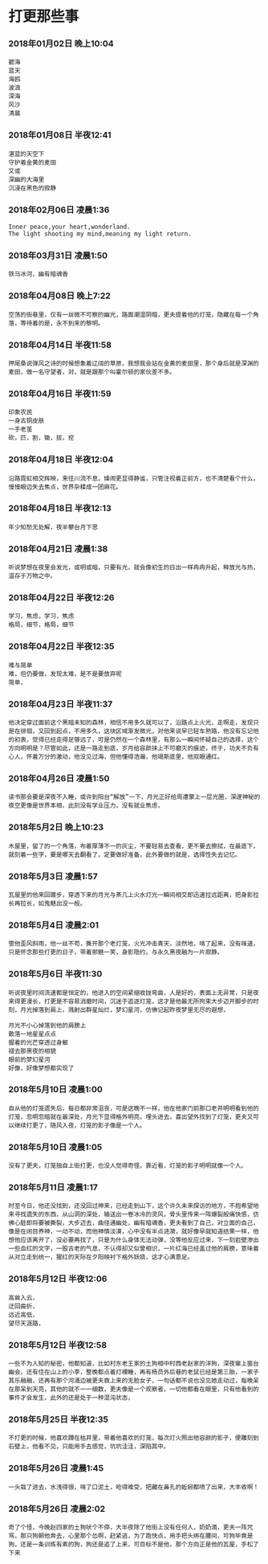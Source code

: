 # 打更那些事

### 2018年01月02日 晚上10:04
```
碧海
蓝天
海鸥
波浪
深海
风沙
清晨
```

### 2018年01月08日 半夜12:41
```
湛蓝的天空下
守护着金黄的麦田
又或
深幽的大海里
沉浸在黑色的寂静
```
### 2018年02月06日 凌晨1:36
```
Inner peace,your heart,wonderland.
The light shooting my mind,meaning my light return.
```

### 2018年03月31日 凌晨1:50
```
铁马冰河，幽有暗魂香
```

### 2018年04月08日 晚上7:22
```
空荡的街巷里，仅有一丝微不可察的幽光，路面潮湿阴暗，更夫提着他的灯笼，隐藏在每一个角落，等待着的是，永不到来的黎明。
```

### 2018年04月14日 半夜11:58
```
押尾桑说弹风之诗的时候想象着辽阔的草原，我想我会站在金黄的麦田里，那个身后就是深渊的麦田，做一名守望者，对，就是跟那个叫霍尔顿的家伙差不多。
```

### 2018年04月16日 半夜11:59
```
印象农民
一身古铜皮肤
一手老茧
砍，匹，割，锄，拔，挖
```

### 2018年04月18日 半夜12:04
```
沿路霓虹相交辉映，来往川流不息，燥闹更显得静谧，只管注视着正前方，也不清楚看个什么，慢慢眼边失去焦点，世界杂糅成一团麻花。
```

### 2018年04月18日 半夜12:13
```
年少知愁无处解，夜半攀台月下思
```

### 2018年04月21日 凌晨1:38
```
听说梦想在夜里会发光，或明或暗，只要有光，就会像初生的日出一样冉冉升起，释放光与热，温存于万物之中。
```

### 2018年04月22日 半夜12:26
```
学习，焦虑，学习，焦虑
格局，细节，格局，细节
```

### 2018年04月22日 半夜12:35
```
难与简单
难，但仍要做，发现太难，是不是要放弃呢
简单，
```

### 2018年04月23日 半夜11:37
```
他决定穿过面前这个黑暗未知的森林，相信不用多久就可以了，沿路点上火光，走啊走，发现只是在徘徊，又回到起点，不用多久，这块区域渐发微光，对他来说早已轻车熟路，他没有忘记他的初衷，觉得已经走得足够远了，可是仍然在一个森林里，有那么一瞬间怀疑自己的选择，这个方向明明是？尽管如此，还是一路走到底，岁月给容颜抹上不可磨灭的痕迹，终于，功夫不负有心人，怀着万分的激动，他没见过海，但他懂得浩瀚，他竭斯底里，他双眼通红。
```

### 2018年04月26日 凌晨1:50
```
读书那会要是深夜不入睡，或许到阳台“解放”一下，月光正好给周遭蒙上一层光圈，深邃神秘的夜空更像是世界本相，此刻没有学业压力，没有就业焦虑，
```

### 2018年5月2日 晚上10:23
```
木屋里，留了的一个角落，布着厚薄不一的灰尘，不要轻易去查看，更不要去擦拭，在最底下，就刻着一些字，要是哪天去翻看了，定要做好准备，此外要做的就是，选择性失去记忆。
```

### 2018年5月3日 凌晨1:57
```
瓦屋里的他来回踱步，穿透下来的月光与茶几上火水灯光一瞬间相交即迅速拉远距离，把身影拉长再拉长，如鬼魅出没一般。
```

### 2018年5月4日 凌晨2:01
```
管他歪风斜雨，他一丝不苟，撕开那个老灯笼，火光冲击青天，淡然地，啃了起来，没有味道，只是怀念那些打更的日子，带着邪魅一笑，身影隐约，与永久黑夜融为一片寂静。
```

### 2018年5月6日 半夜11:30
```
听说夜里时间流速都是恒定的，他进入的空间紧缩收拢弯曲，人是好的，表面上无异常，只是夜来得更漫长，打更是不容易消磨时间，沉迷于追逐灯笼，这才是他最无所拘束大步迈开脚步的时刻，月光掉落到肩上，溅射出群星灿烂，梦幻星河，仿佛记起昨夜梦里无尽的遐想，

月光不小心掉落到他的肩膀上
散落一地星星点点
握着的光芒穿透过身躯
褪去那黑夜的相貌
眼前的梦幻星河
好像，好像梦想都实现了
```

### 2018年5月10日 凌晨1:00
```
自从他的灯笼遗失后，每日都非常沮丧，可是这晚不一样，他在他家门前那口老井明明看到他的灯笼，忽明忽暗就在最深处，月光下显得格外明亮，埋头进去，喜出望外找到了灯笼，更夫又可以继续打更了，随风入夜，灯笼的影子像是一个人。
```

### 2018年5月10日 凌晨1:05
```
没有了更夫，灯笼独自上街打更，也没人觉得奇怪，靠近看，灯笼的影子明明就像一个人。
```

### 2018年5月11日 凌晨1:17
```
时至今日，他还没找到，还没回过神来，已经走到山下，这个许久未来探访的地方，不抱希望地来寻找遗失的东西，从山洞的深处，输送出一卷冰冷的灵风，骨头里传来一阵爆裂般痛快感，仿佛心脏即将要被撕裂，大步迈去，曲径通幽处，幽有暗魂香，更夫看到了自己，对立面的自己，像是在闭目养神，一动不动，而他神情淡漠，心中没有半点涟漪，就好像早就知道结果一样，他想他应该离开了，没必要再找了，只是为什么身体无法动弹，没等他反应过来，下一刻岩壁渗出一些血红的文字，一股古老的气息，不认得却又似曾相识，一片红海已经盖过他的肩膀，意味着从对立走到统一，猩红的天际在夕阳映衬下格外妖娆，这才心满意足。
```

### 2018年5月12日 半夜12:06
```
高耸入云，
迂回曲折，
远近高低，
望尽天涯路，
```

### 2018年5月12日 半夜12:58
```
一些不为人知的秘密，他都知道，比如村东老王家的土狗相中村西老赵家的洋狗，深夜窜上窗台幽会，还有住在山上的小李，整晚都点着灯裸睡，再有杨员外后巷的老鼠已经是第三胎，一家子其乐融融，还再有那个河涌边被更夫救上来的无脸女子，一句话都不说也没见她走动过，每晚呆在那呆到天亮，其他的就不一一细数，更夫像是一个观察者，一切他都看在眼里，只有他看到的事件才会发生，此外的还是处于一种混沌状态，
```

### 2018年5月25日 半夜12:35
```
不打更的时候，他喜欢蹲在枯井里，带着他喜欢的灯笼，每次灯火照出他容颜的影子，便雕刻到石壁上，他看不见，只能用手去感觉，坑坑洼洼，深陷其中。
```

### 2018年5月26日 凌晨1:45
```
一头栽了进去，水浅得很，啃了口泥土，呛得难受，把藏在鼻孔的蚯蚓都喷了出来，大丰收啊！
```

### 2018年5月26日 凌晨2:02
```
奇了个怪，今晚赵四家的土狗吠个不停，大半夜除了他街上没有任何人，奶奶滴，更夫一阵咒骂，那只狗朝他奔去，心里那个怂啊，赶紧逃，为了跑快点，用手把头绑在腰间，可狗毕竟是狗，还是一条训练有素的狗，狗还是追了上来，可目标不是他，那个方向正是他的瓦屋，手松了下来
```

